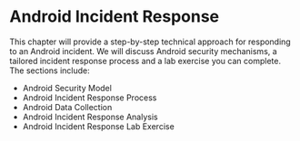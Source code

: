 # Android Incident Response

This chapter will provide a step-by-step technical approach for responding to an Android incident. We will discuss Android security mechanisms, a tailored incident response process and a lab exercise you can complete. The sections include:

* Android Security Model
* Android Incident Response Process
* Android Data Collection
* Android Incident Response Analysis
* Android Incident Response Lab Exercise
